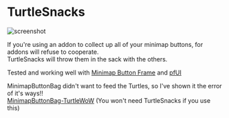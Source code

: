 # TurtleSnacks

![screenshot](https://user-images.githubusercontent.com/98543024/154826280-75658db9-18bd-4afb-a786-b832fbae5834.png)

If you're using an addon to collect up all of your minimap buttons, for addons will refuse to cooperate.  
TurtleSnacks will throw them in the sack with the others.

Tested and working well with [Minimap Button Frame](https://github.com/laytya/MinimapButtonFrame-vanilla) and [pfUI](https://shagu.org/) 

MinimapButtonBag didn't want to feed the Turtles, so I've shown it the error of it's ways!!  
[MinimapButtonBag-TurtleWoW](https://github.com/McPewPew/MinimapButtonBag-TurtleWoW) (You won't need TurtleSnacks if you use this)
